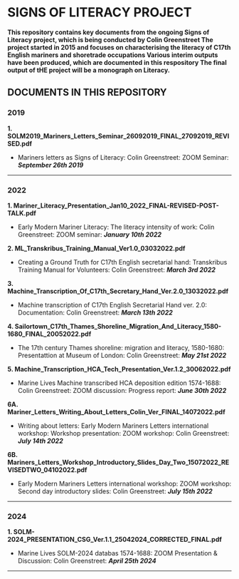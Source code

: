 # **SIGNS OF LITERACY PROJECT**

**This repository contains key documents from the ongoing Signs of Literacy project, which is being conducted by Colin Greenstreet
The project started in 2015 and focuses on characterising the literacy of C17th English mariners and shoretrade occupations
Various interim outputs have been produced, which are documented in this respository
The final output of tHE project will be a monograph on Literacy.**

## DOCUMENTS IN THIS REPOSITORY

### **2019**

**1. SOLM2019_Mariners_Letters_Seminar_26092019_FINAL_27092019_REVISED.pdf**
- Mariners letters as Signs of Literacy: Colin Greenstreet: ZOOM Seminar: ***September 26th 2019***

-----

### **2022**

**1. Mariner_Literacy_Presentation_Jan10_2022_FINAL-REVISED-POST-TALK.pdf**
- Early Modern Mariner Literacy: The literacy intensity of work: Colin Greenstreet: ZOOM seminar: ***January 10th 2022***

**2. ML_Transkribus_Training_Manual_Ver1.0_03032022.pdf**
- Creating a Ground Truth  for C17th English  secretarial hand: Transkribus Training Manual for Volunteers: Colin Greenstreet: ***March 3rd 2022***

**3. Machine_Transcription_Of_C17th_Secretary_Hand_Ver.2.0_13032022.pdf**
- Machine transcription of C17th English Secretarial Hand ver. 2.0: Documentation: Colin Greenstreet: ***March 13th 2022***

**4. Sailortown_C17th_Thames_Shoreline_Migration_And_Literacy_1580-1680_FINAL_20052022.pdf**
- The 17th century Thames shoreline: migration and literacy, 1580-1680: Presentattion at Museum of London: Colin Greenstreet: ***May 21st 2022***

**5. Machine_Transcription_HCA_Tech_Presentation_Ver.1.2_30062022.pdf**
- Marine Lives Machine transcribed HCA deposition edition 1574-1688: Colin Greenstreet: ZOOM discussion: Progress report: ***June 30th 2022***

**6A. Mariner_Letters_Writing_About_Letters_Colin_Ver_FINAL_14072022.pdf**
- Writing about letters: Early Modern Mariners Letters international workshop: Workshop presentation: ZOOM workshop: Colin Greenstreet: ***July 14th 2022***

**6B. Mariners_Letters_Workshop_Introductory_Slides_Day_Two_15072022_REVISEDTWO_04102022.pdf**
- Early Modern Mariners Letters international workshop: ZOOM workshop: Second day introductory slides: Colin Greenstreet: ***July 15th 2022***

----

### **2024**

**1. SOLM-2024_PRESENTATION_CSG_Ver.1.1_25042024_CORRECTED_FINAL.pdf**
- Marine Lives SOLM-2024 databas 1574-1688: ZOOM Presentation & Discussion: Colin Greenstreet: ***April 25th 2024***


----
